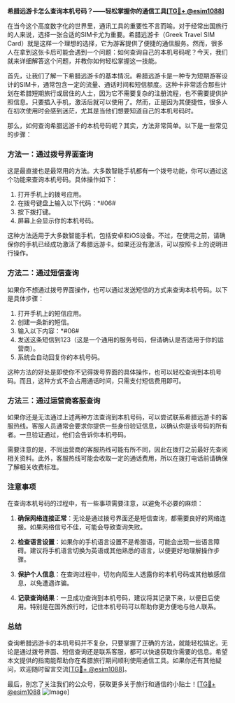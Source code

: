 **希腊远游卡怎么查询本机号码？——轻松掌握你的通信工具[[TG💪+ @esim1088](https://t.me/s/esim1088)]**

在当今这个高度数字化的世界里，通讯工具的重要性不言而喻。对于经常出国旅行的人来说，选择一张合适的SIM卡尤为重要。希腊远游卡（Greek Travel SIM Card）就是这样一个理想的选择，它为游客提供了便捷的通信服务。然而，很多人在拿到这张卡后可能会遇到一个问题：如何查询自己的本机号码呢？今天，我们就来详细解答这个问题，并教你如何轻松掌握这一技能。

首先，让我们了解一下希腊远游卡的基本情况。希腊远游卡是一种专为短期游客设计的SIM卡，通常包含一定的流量、通话时间和短信额度。这种卡非常适合那些计划在希腊短期旅行或居住的人士，因为它不需要复杂的注册流程，也不需要提供护照信息。只要插入手机，激活后就可以使用了。然而，正是因为其便捷性，很多人在初次使用时会感到迷茫，尤其是当他们想要知道自己的本机号码时。

那么，如何查询希腊远游卡的本机号码呢？其实，方法非常简单。以下是一些常见的步骤：

### 方法一：通过拨号界面查询

这是最直接也是最常用的方法。大多数智能手机都有一个拨号功能，你可以通过这个功能来查询本机号码。具体操作如下：

1. 打开手机上的拨号应用。
2. 在拨号键盘上输入以下代码：*#06#
3. 按下拨打键。
4. 屏幕上会显示你的本机号码。

这种方法适用于大多数智能手机，包括安卓和iOS设备。不过，在使用之前，请确保你的手机已经成功激活了希腊远游卡。如果还没有激活，可以按照卡上的说明进行操作。

### 方法二：通过短信查询

如果你不想通过拨号界面操作，也可以通过发送短信的方式来查询本机号码。以下是具体步骤：

1. 打开手机上的短信应用。
2. 创建一条新的短信。
3. 输入以下内容：*#06#
4. 发送这条短信到123（这是一个通用的服务号码，但请确认是否适用于你的运营商）。
5. 系统会自动回复你的本机号码。

这种方法的好处是即使你不记得拨号界面的具体操作，也可以轻松查询到本机号码。而且，这种方式不会占用通话时间，只需支付短信费用即可。

### 方法三：通过运营商客服查询

如果你还是无法通过上述两种方法查询到本机号码，可以尝试联系希腊远游卡的客服热线。客服人员通常会要求你提供一些身份验证信息，以确认你是该号码的所有者。一旦验证通过，他们会告诉你本机号码。

需要注意的是，不同运营商的客服热线可能有所不同，因此在拨打之前最好先查阅相关资料。此外，客服热线可能会收取一定的通话费用，所以在拨打电话前请确保了解相关收费标准。

### 注意事项

在查询本机号码的过程中，有一些事项需要注意，以避免不必要的麻烦：

1. **确保网络连接正常**：无论是通过拨号界面还是短信查询，都需要良好的网络连接。如果网络信号不佳，可能会导致查询失败。
   
2. **检查语言设置**：如果你的手机语言设置不是希腊语，可能会出现一些语言障碍。建议将手机语言切换为英语或其他熟悉的语言，以便更好地理解操作步骤。

3. **保护个人信息**：在查询过程中，切勿向陌生人透露你的本机号码或其他敏感信息，以免遭遇诈骗。

4. **记录查询结果**：一旦成功查询到本机号码，建议将其记录下来，以便日后使用。特别是在国外旅行时，记住本机号码可以帮助你更方便地与他人联系。

### 总结

查询希腊远游卡的本机号码并不复杂，只要掌握了正确的方法，就能轻松搞定。无论是通过拨号界面、短信查询还是联系客服，都可以快速获取你需要的信息。希望本文提供的指南能帮助你在希腊旅行期间顺利使用通信工具。如果你还有其他疑问，欢迎随时留言交流[[TG💪+ @esim1088](https://t.me/s/esim1088)]。

最后，别忘了关注我们的公众号，获取更多关于旅行和通信的小贴士！[[TG💪+ @esim1088](https://t.me/s/esim1088) ![Image](https://i.postimg.cc/4NQfJmqS/Snipaste-2025-05-13-00-14-12.png)]